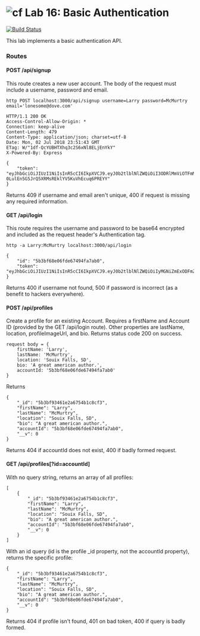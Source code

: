 ![cf](https://i.imgur.com/7v5ASc8.png) Lab 16: Basic Authentication
======

[![Build Status](https://travis-ci.com/TCW417/16-19-auth-asset-mgt.svg?branch=master)](https://travis-ci.com/TCW417/16-19-auth-asset-mgt)

This lab implements a basic authentication API.

### Routes

#### POST /api/signup

This route creates a new user account.  The body of the request must include a username, password and email.

```
http POST localhost:3000/api/signup username=Larry password=McMurtry email='lonesome@dove.com'

HTTP/1.1 200 OK
Access-Control-Allow-Origin: *
Connection: keep-alive
Content-Length: 479
Content-Type: application/json; charset=utf-8
Date: Mon, 02 Jul 2018 23:51:43 GMT
ETag: W/"1df-QcYUBHTXhq3c2S6xNl8ELjEnYkY"
X-Powered-By: Express

{
    "token": "eyJhbGciOiJIUzI1NiIsInR5cCI6IkpXVCJ9.eyJ0b2tlblNlZWQiOiI3ODRlMmViOTFmMDYwNzM3OGM4OTY3YzM1YmU0NDEyYjhiN2NmMzUwOWEyZjJlN2QiLCJpYXQiOjE1MzA2NTYzOTh9.Eq0g-0LulEn5G5JrQ5XRMsREklYV5KuVhEcuq6PREYY"
}
```

Returns 409 if username and email aren't unique, 400 if request is missing any required information.

#### GET /api/login

This route requires the username and password to be base64 encrypted and included as the request header's Authentication tag.

```
http -a Larry:McMurtry localhost:3000/api/login

{
    "id": "5b3bf68e06fde67494fa7ab0",
    "token": "eyJhbGciOiJIUzI1NiIsInR5cCI6IkpXVCJ9.eyJ0b2tlblNlZWQiOiIyMGNiZmExODFmZmZhYTk4ZGRkMDEzNDExMTM4NDI2YmUwZGU2NTY0NTBhYTA3ZWIiLCJpYXQiOjE1MzA2NTY2MzZ9.0XAT9ltDxe34pxpVZwKLb17b7n6ZpKj_N04wVwviTLg"
}
```

Returns 400 if username not found, 500 if password is incorrect (as a benefit to hackers everywhere).

#### POST /api/profiles

Create a profile for an existing Account.  Requires a firstName and Account ID (provided by the GET /api/login route). Other properties are lastName, location, profileImageUrl, and bio.  Returns status code 200 on success.
```
request body = {
    firstName: 'Larry',
    lastName: 'McMurtry',
    location: 'Souix Falls, SD',
    bio: 'A great american author.',
    accountId: '5b3bf68e06fde67494fa7ab0'
}
```
Returns
```
{
    "_id": "5b3bf93461e2a6754b1c8cf3",
    "firstName": "Larry",
    "lastName": "McMurtry",
    "location": "Souix Falls, SD",
    "bio": "A great american author.",
    "accountId": "5b3bf68e06fde67494fa7ab0",
    "__v": 0
}
```
Returns 404 if accountId does not exist, 400 if badly formed request.

#### GET /api/profiles[?id=accountId]

With no query string, returns an array of all profiles:
```
[
    {
        "_id": "5b3bf93461e2a6754b1c8cf3",
        "firstName": "Larry",
        "lastName": "McMurtry",
        "location": "Souix Falls, SD",
        "bio": "A great american author.",
        "accountId": "5b3bf68e06fde67494fa7ab0",
        "__v": 0
    }
]
```
With an id query (id is the profile _id property, not the accountId property), returns the specific profile:
```
{
    "_id": "5b3bf93461e2a6754b1c8cf3",
    "firstName": "Larry",
    "lastName": "McMurtry",
    "location": "Souix Falls, SD",
    "bio": "A great american author.",
    "accountId": "5b3bf68e06fde67494fa7ab0",
    "__v": 0
}
```
Returns 404 if profile isn't found, 401 on bad token, 400 if query is badly formed.




